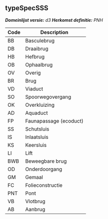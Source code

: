 ## typeSpecSSS

*__Domeinlijst versie:__ d3*
*__Herkomst definitie:__ PNH*

|__Code__ |__Description__	|
|	---	|	---	|
| BB | Basculebrug |
| DB | Draaibrug |
| HB | Hefbrug |
| OB | Ophaalbrug |
| OV | Overig |
| BR | Brug |
| VD | Viaduct |
| SO | Spoorwegovergang |
| OK | Overkluizing |
| AD | Aquaduct |
| FP | Faunapassage (ecoduct) |
| SS | Schutsluis |
| IS | Inlaatsluis |
| KS | Keersluis |
| LI | Lift |
| BWB | Beweegbare brug |
| OD | Onderdoorgang |
| GM | Gemaal |
| FC | Folieconstructie |
| PNT | Pont |
| VB | Vlotbrug |
| AB | Aanbrug |
